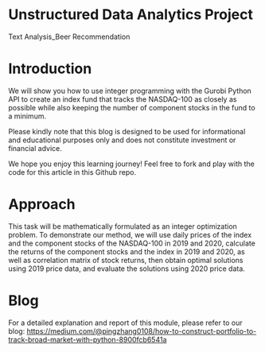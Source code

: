 # Unstructured Data Analytics Project
Text Analysis_Beer Recommendation


# Introduction
We will show you how to use integer programming with the Gurobi Python API to create an index fund that tracks the NASDAQ-100 as closely as possible while also keeping the number of component stocks in the fund to a minimum.

Please kindly note that this blog is designed to be used for informational and educational purposes only and does not constitute investment or financial advice.

We hope you enjoy this learning journey! Feel free to fork and play with the code for this article in this Github repo.


# Approach
This task will be mathematically formulated as an integer optimization problem. To demonstrate our method, we will use daily prices of the index and the component stocks of the NASDAQ-100 in 2019 and 2020, calculate the returns of the component stocks and the index in 2019 and 2020, as well as correlation matrix of stock returns, then obtain optimal solutions using 2019 price data, and evaluate the solutions using 2020 price data.


# Blog
For a detailed explanation and report of this module, please refer to our blog: https://medium.com/@pingzhang0108/how-to-construct-portfolio-to-track-broad-market-with-python-8900fcb6541a
